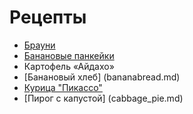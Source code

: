 # Рецепты

- [Брауни](brownie.md)
- [Банановые панкейки](banana.md)
- Картофель «Айдахо»
- [Банановый хлеб] (bananabread.md)
- [Курица "Пикассо"](chicken.md)
- [Пирог с капустой] (cabbage_pie.md)